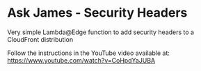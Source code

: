 # Ask James - Security Headers
Very simple Lambda@Edge function to add security headers to a CloudFront distribution

Follow the instructions in the YouTube video available at:
https://www.youtube.com/watch?v=CoHpdYaJUBA

